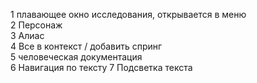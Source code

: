1 плавающее окно исследования, открывается в меню  
2 Персонаж  
3 Алиас  
4 Все в контекст / добавить спринг  
5 человеческая документация  
6 Навигация по тексту
7 Подсветка текста